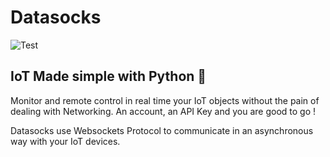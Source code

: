 # Datasocks 

![Test](https://github.com/duranbe/datasocks/actions/workflows/django.yml/badge.svg)

## IoT Made simple with Python 🐍

Monitor and remote control in real time your IoT objects without the pain of dealing with Networking.
An account, an API Key and you are good to go !

Datasocks use Websockets Protocol to communicate in an asynchronous way with your IoT devices.
